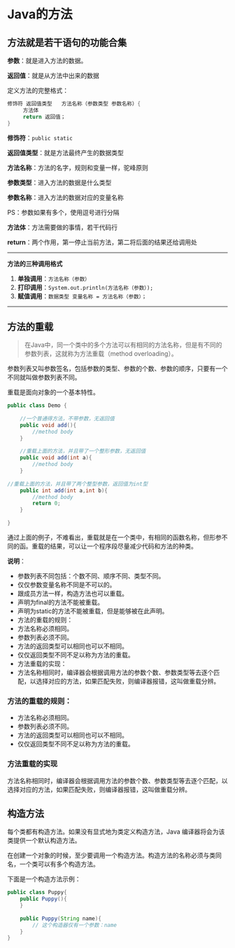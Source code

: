 # Java的方法

## 方法就是若干语句的功能合集

**参数**：就是进入方法的数据。

**返回值**：就是从方法中出来的数据

定义方法的完整格式：
```java
修饰符	返回值类型	方法名称（参数类型 参数名称）{
     方法体
     return 返回值；
}
```
**修饰符**：`public static`

**返回值类型**：就是方法最终产生的数据类型

**方法名称**：方法的名字，规则和变量一样，驼峰原则

**参数类型**：进入方法的数据是什么类型

**参数名称**：进入方法的数据对应的变量名称

PS：参数如果有多个，使用逗号进行分隔

**方法体**：方法需要做的事情，若干代码行

**return**：两个作用，第一停止当前方法，第二将后面的结果还给调用处

---


**方法的三种调用格式**

1. **单独调用**：`方法名称（参数）`
2. **打印调用**：`System.out.println(方法名称（参数）);`
3. **赋值调用**：`数据类型 变量名称 = 方法名称（参数）；`

---

## 方法的重载

> 在Java中，同一个类中的多个方法可以有相同的方法名称，但是有不同的参数列表，这就称为方法重载（method overloading）。

参数列表又叫参数签名，包括参数的类型、参数的个数、参数的顺序，只要有一个不同就叫做参数列表不同。

重载是面向对象的一个基本特性。

```java
public class Demo {
 
	//一个普通得方法，不带参数，无返回值
	public void add(){
		//method body
	}
	
	//重载上面的方法，并且带了一个整形参数，无返回值
	public void add(int a){
		//method body
	}
	
//重载上面的方法，并且带了两个整型参数，返回值为int型
	public int add(int a,int b){
		//method body
		return 0;
	}
 
}
```
通过上面的例子，不难看出，重载就是在一个类中，有相同的函数名称，但形参不同的函。重载的结果，可以让一个程序段尽量减少代码和方法的种类。

**说明**：

- 参数列表不同包括：个数不同、顺序不同、类型不同。
- 仅仅参数变量名称不同是不可以的。
- 跟成员方法一样，构造方法也可以重载。
- 声明为final的方法不能被重载。
- 声明为static的方法不能被重载，但是能够被在此声明。
- 方法的重载的规则：
- 方法名称必须相同。
- 参数列表必须不同。
- 方法的返回类型可以相同也可以不相同。
- 仅仅返回类型不同不足以称为方法的重载。
- 方法重载的实现：
- 方法名称相同时，编译器会根据调用方法的参数个数、参数类型等去逐个匹配，以选择对应的方法，如果匹配失败，则编译器报错，这叫做重载分辨。

### 方法的重载的规则：
- 方法名称必须相同。
- 参数列表必须不同。
- 方法的返回类型可以相同也可以不相同。
- 仅仅返回类型不同不足以称为方法的重载。
### 方法重载的实现
方法名称相同时，编译器会根据调用方法的参数个数、参数类型等去逐个匹配，以选择对应的方法，如果匹配失败，则编译器报错，这叫做重载分辨。

## 构造方法

每个类都有构造方法。如果没有显式地为类定义构造方法，Java 编译器将会为该类提供一个默认构造方法。

在创建一个对象的时候，至少要调用一个构造方法。构造方法的名称必须与类同名，一个类可以有多个构造方法。

下面是一个构造方法示例：

```JAVA
public class Puppy{
    public Puppy(){
    }
 
    public Puppy(String name){
        // 这个构造器仅有一个参数：name
    }
}
```

